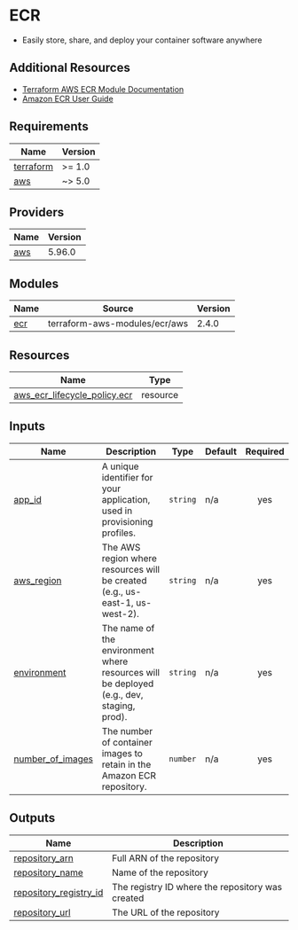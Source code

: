 # ECR

* Easily store, share, and deploy your container software anywhere

## Additional Resources

- [Terraform AWS ECR Module Documentation](https://registry.terraform.io/modules/terraform-aws-modules/ecr/aws/2.4.0)
- [Amazon ECR User Guide](https://docs.aws.amazon.com/AmazonECR/latest/userguide/what-is-ecr.html)

<!-- BEGIN_TF_DOCS -->
## Requirements

| Name | Version |
|------|---------|
| <a name="requirement_terraform"></a> [terraform](#requirement\_terraform) | >= 1.0 |
| <a name="requirement_aws"></a> [aws](#requirement\_aws) | ~> 5.0 |

## Providers

| Name | Version |
|------|---------|
| <a name="provider_aws"></a> [aws](#provider\_aws) | 5.96.0 |

## Modules

| Name | Source | Version |
|------|--------|---------|
| <a name="module_ecr"></a> [ecr](#module\_ecr) | terraform-aws-modules/ecr/aws | 2.4.0 |

## Resources

| Name | Type |
|------|------|
| [aws_ecr_lifecycle_policy.ecr](https://registry.terraform.io/providers/hashicorp/aws/latest/docs/resources/ecr_lifecycle_policy) | resource |

## Inputs

| Name | Description | Type | Default | Required |
|------|-------------|------|---------|:--------:|
| <a name="input_app_id"></a> [app\_id](#input\_app\_id) | A unique identifier for your application, used in provisioning profiles. | `string` | n/a | yes |
| <a name="input_aws_region"></a> [aws\_region](#input\_aws\_region) | The AWS region where resources will be created (e.g., us-east-1, us-west-2). | `string` | n/a | yes |
| <a name="input_environment"></a> [environment](#input\_environment) | The name of the environment where resources will be deployed (e.g., dev, staging, prod). | `string` | n/a | yes |
| <a name="input_number_of_images"></a> [number\_of\_images](#input\_number\_of\_images) | The number of container images to retain in the Amazon ECR repository. | `number` | n/a | yes |

## Outputs

| Name | Description |
|------|-------------|
| <a name="output_repository_arn"></a> [repository\_arn](#output\_repository\_arn) | Full ARN of the repository |
| <a name="output_repository_name"></a> [repository\_name](#output\_repository\_name) | Name of the repository |
| <a name="output_repository_registry_id"></a> [repository\_registry\_id](#output\_repository\_registry\_id) | The registry ID where the repository was created |
| <a name="output_repository_url"></a> [repository\_url](#output\_repository\_url) | The URL of the repository |
<!-- END_TF_DOCS -->
